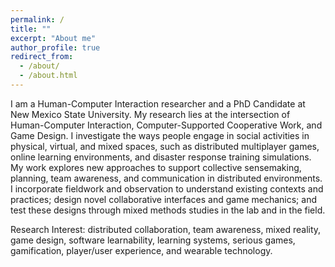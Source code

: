 ```yaml
---
permalink: /
title: ""
excerpt: "About me"
author_profile: true
redirect_from: 
  - /about/
  - /about.html
---
```


I am a Human-Computer Interaction researcher and a PhD Candidate at New Mexico State University. My research lies at the intersection of Human-Computer Interaction, Computer-Supported Cooperative Work, and Game Design. I investigate the ways people engage in social activities in physical, virtual, and mixed spaces, such as distributed multiplayer games, online learning environments, and disaster response training simulations. My work explores new approaches to support collective sensemaking, planning, team awareness, and communication in distributed environments. I incorporate fieldwork and observation to understand existing contexts and practices; design novel collaborative interfaces and game mechanics; and test these designs through mixed methods studies in the lab and in the field.

Research Interest: distributed collaboration, team awareness, mixed reality, game design, software learnability, learning systems, serious games, gamification, player/user experience, and wearable technology.
